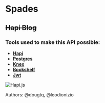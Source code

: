 # Spades
## ~~Hapi Blog~~


### Tools used to make this API possible:
- **[Hapi](https://hapijs.com/)**
- **[Postgres](https://www.postgresql.org/)**
- **[Knex](http://knexjs.org/)**
- **[Bookshelf](http://bookshelfjs.org/)**
- **[Jwt](https://jwt.io/)**




![Hapi.js](https://camo.githubusercontent.com/16f4a37b7e2086b6e44dcb0cdfaf9e41f5738278/68747470733a2f2f7261772e6769746875622e636f6d2f686170696a732f686170692f6d61737465722f696d616765732f686170692e706e67)




Authors: @dougtq, @leodionizio
